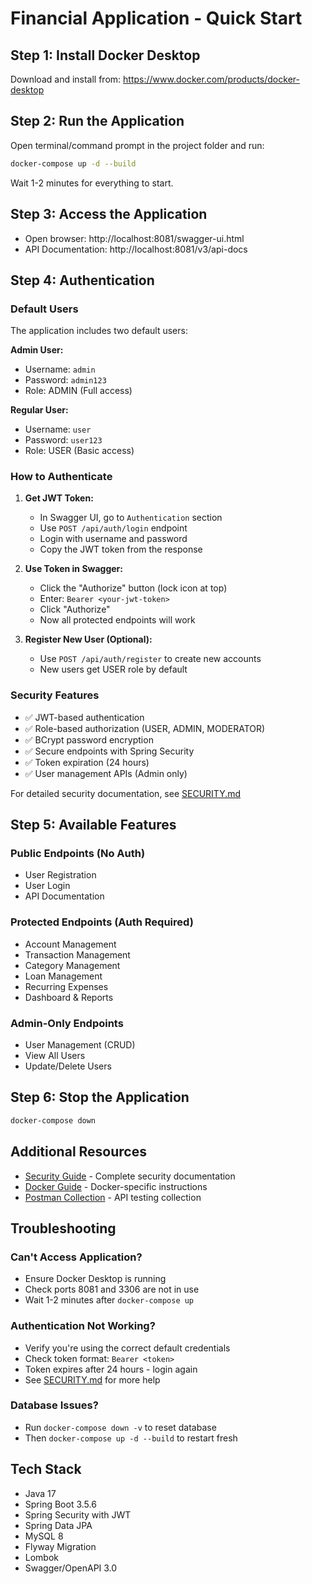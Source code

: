 # Financial Application - Quick Start

## Step 1: Install Docker Desktop
Download and install from: https://www.docker.com/products/docker-desktop

## Step 2: Run the Application
Open terminal/command prompt in the project folder and run:

```bash
docker-compose up -d --build
```

Wait 1-2 minutes for everything to start.

## Step 3: Access the Application
- Open browser: http://localhost:8081/swagger-ui.html
- API Documentation: http://localhost:8081/v3/api-docs

## Step 4: Authentication

### Default Users
The application includes two default users:

**Admin User:**
- Username: `admin`
- Password: `admin123`
- Role: ADMIN (Full access)

**Regular User:**
- Username: `user`
- Password: `user123`
- Role: USER (Basic access)

### How to Authenticate

1. **Get JWT Token:**
   - In Swagger UI, go to `Authentication` section
   - Use `POST /api/auth/login` endpoint
   - Login with username and password
   - Copy the JWT token from the response

2. **Use Token in Swagger:**
   - Click the "Authorize" button (lock icon at top)
   - Enter: `Bearer <your-jwt-token>`
   - Click "Authorize"
   - Now all protected endpoints will work

3. **Register New User (Optional):**
   - Use `POST /api/auth/register` to create new accounts
   - New users get USER role by default

### Security Features
- ✅ JWT-based authentication
- ✅ Role-based authorization (USER, ADMIN, MODERATOR)
- ✅ BCrypt password encryption
- ✅ Secure endpoints with Spring Security
- ✅ Token expiration (24 hours)
- ✅ User management APIs (Admin only)

For detailed security documentation, see [SECURITY.md](SECURITY.md)

## Step 5: Available Features

### Public Endpoints (No Auth)
- User Registration
- User Login
- API Documentation

### Protected Endpoints (Auth Required)
- Account Management
- Transaction Management
- Category Management
- Loan Management
- Recurring Expenses
- Dashboard & Reports

### Admin-Only Endpoints
- User Management (CRUD)
- View All Users
- Update/Delete Users

## Step 6: Stop the Application
```bash
docker-compose down
```

## Additional Resources
- [Security Guide](SECURITY.md) - Complete security documentation
- [Docker Guide](README-Docker.md) - Docker-specific instructions
- [Postman Collection](Financial-API.postman_collection.json) - API testing collection

## Troubleshooting

### Can't Access Application?
- Ensure Docker Desktop is running
- Check ports 8081 and 3306 are not in use
- Wait 1-2 minutes after `docker-compose up`

### Authentication Not Working?
- Verify you're using the correct default credentials
- Check token format: `Bearer <token>`
- Token expires after 24 hours - login again
- See [SECURITY.md](SECURITY.md) for more help

### Database Issues?
- Run `docker-compose down -v` to reset database
- Then `docker-compose up -d --build` to restart fresh

## Tech Stack
- Java 17
- Spring Boot 3.5.6
- Spring Security with JWT
- Spring Data JPA
- MySQL 8
- Flyway Migration
- Lombok
- Swagger/OpenAPI 3.0
